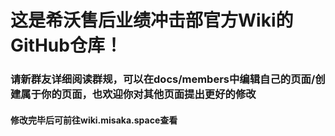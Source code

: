 # 这是希沃售后业绩冲击部官方Wiki的GitHub仓库！
### 请新群友详细阅读群规，可以在docs/members中编辑自己的页面/创建属于你的页面，也欢迎你对其他页面提出更好的修改
#### 修改完毕后可前往wiki.misaka.space查看

